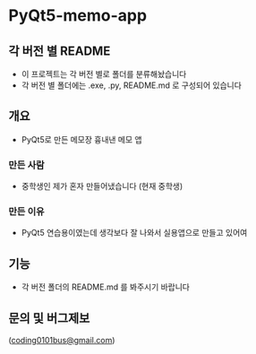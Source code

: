 # PyQt5-memo-app
## 각 버전 별 README
- 이 프로젝트는 각 버전 별로 폴더를 분류해놨습니다
- 각 버전 별 폴더에는 .exe, .py, README.md 로 구성되어 있습니다
## 개요
- PyQt5로 만든 메모장 흉내낸 메모 앱

### 만든 사람
- 중학생인 제가 혼자 만들어냈습니다 (현재 중학생)

### 만든 이유
- PyQt5 연습용이였는데 생각보다 잘 나와서 실용앱으로 만들고 있어여

## 기능
- 각 버전 폴더의 README.md 를 봐주시기 바랍니다

## 문의 및 버그제보
(coding0101bus@gmail.com)
